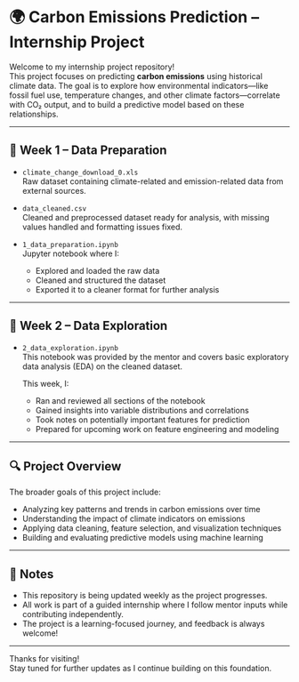 # 🌍 Carbon Emissions Prediction – Internship Project

Welcome to my internship project repository!  
This project focuses on predicting **carbon emissions** using historical climate data. The goal is to explore how environmental indicators—like fossil fuel use, temperature changes, and other climate factors—correlate with CO₂ output, and to build a predictive model based on these relationships.

---

## 📁 Week 1 – Data Preparation

- `climate_change_download_0.xls`  
  Raw dataset containing climate-related and emission-related data from external sources.

- `data_cleaned.csv`  
  Cleaned and preprocessed dataset ready for analysis, with missing values handled and formatting issues fixed.

- `1_data_preparation.ipynb`  
  Jupyter notebook where I:
  - Explored and loaded the raw data
  - Cleaned and structured the dataset
  - Exported it to a cleaner format for further analysis

---

## 📁 Week 2 – Data Exploration

- `2_data_exploration.ipynb`  
  This notebook was provided by the mentor and covers basic exploratory data analysis (EDA) on the cleaned dataset.

  This week, I:
  - Ran and reviewed all sections of the notebook
  - Gained insights into variable distributions and correlations
  - Took notes on potentially important features for prediction
  - Prepared for upcoming work on feature engineering and modeling

---

## 🔍 Project Overview

The broader goals of this project include:
- Analyzing key patterns and trends in carbon emissions over time
- Understanding the impact of climate indicators on emissions
- Applying data cleaning, feature selection, and visualization techniques
- Building and evaluating predictive models using machine learning

---

## 📌 Notes

- This repository is being updated weekly as the project progresses.
- All work is part of a guided internship where I follow mentor inputs while contributing independently.
- The project is a learning-focused journey, and feedback is always welcome!

---

Thanks for visiting!  
Stay tuned for further updates as I continue building on this foundation.
